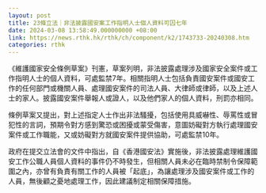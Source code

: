 ```yaml
---
layout: post
title: 23條立法｜非法披露國安案工作指明人士個人資料可囚七年
date: 2024-03-08 13:58:49.000000000 +08:00
link: https://news.rthk.hk/rthk/ch/component/k2/1743733-20240308.htm
categories: rthk
---
```


《維護國家安全條例草案》刊憲，草案列明，非法披露處理涉及國家安全案件或工作指明人士的個人資料，可處監禁7年。相關指明人士包括負責國安案件或國安工作的任何部門或機關人員、處理國安案件的司法人員、大律師或律師，以及上述人士的家人。披露國安案件舉報人或證人，以及他們家人的個人資料，刑罰亦相同。

條例草案又提出，對上述指定人士作出非法騷擾，包括使用具威嚇性、辱罵性或冒犯性的言詞，預期令對方感到驚恐或困擾或蒙受傷害，意圖妨礙對方執行處理國安案件或工作職能，又或妨礙對方就國安案件提供協助，可處監禁10年。

政府在提交立法會的文件中指出，自《香港國安法》實施後，非法披露處理維護國安工作公職人員個人資料的事件仍不時發生，但相關人員未必在臨時禁制令保障範圍之內，亦曾有負責有關工作的人員被「起底」，為讓處理涉及國安案件或工作的人員，無後顧之憂地處理工作，因此建議制定相關保障措施。

